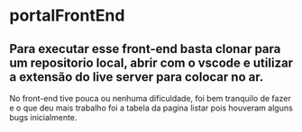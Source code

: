 # portalFrontEnd
## Para executar esse front-end basta clonar para um repositorio local, abrir com o vscode e utilizar a extensão do live server para colocar no ar.
No front-end tive pouca ou nenhuma dificuldade, foi bem tranquilo de fazer e o que deu mais trabalho foi a tabela da pagina listar pois houveram alguns bugs inicialmente.
